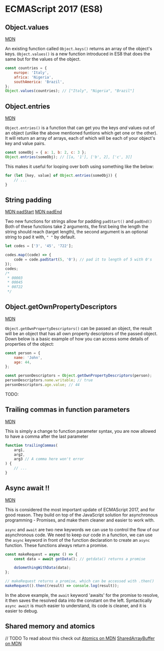 # ECMAScript 2017 (ES8)

## Object.values

[MDN](https://developer.mozilla.org/en-US/docs/Web/JavaScript/Reference/Global_Objects/Object/values)

An existing function called `Object.keys()` returns an array of the object's keys. `Object.values()` is a new function introduced in ES8 that does the same but for the values of the object.

```javascript
const countries = {
    europe: 'Italy',
    africa: 'Nigeria',
    southAmerica: 'Brazil',
};
Object.values(countries); // ["Italy", "Nigeria", "Brazil"]
```

## Object.entries

[MDN](https://developer.mozilla.org/en-US/docs/Web/JavaScript/Reference/Global_Objects/Object/entries)

`Object.entries()` is a function that can get you the keys _and_ values out of an object (unlike the above mentioned funtions which get one or the other). It will return an array of arrays, each of which will be each of your object's key and value pairs.

```javascript
const someObj = { a: 1, b: 2, c: 3 };
Object.entries(someObj); // [[a, '1'], ['b', 2], ['c', 3]]
```

This makes it useful for looping over both using something like the below:

```javascript
for (let [key, value] of Object.entries(someObj)) {
    // ...
}
```

## String padding

[MDN padStart](https://developer.mozilla.org/en-US/docs/Web/JavaScript/Reference/Global_Objects/String/padStart)
[MDN padEnd](https://developer.mozilla.org/en-US/docs/Web/JavaScript/Reference/Global_Objects/String/padEnd)

Two new functions for strings allow for padding
`padStart()`
and
`padEnd()`
Both of these functions take 2 arguments, the first being the length the string should reach (target length), the second argument is an optional string to pad it with, `" "` by default.

```javascript
let codes = ['3', '45', '722'];

codes.map((code) => {
    code = code.padStart(5, '0'); // pad it to length of 5 with 0's
});
codes;
/*
 * 00003
 * 00045
 * 00722
 */
```

## Object.getOwnPropertyDescriptors

[MDN](https://developer.mozilla.org/en-US/docs/Web/JavaScript/Reference/Global_Objects/Object/getOwnPropertyDescriptors)

`Object.getOwnPropertyDescriptors()` can be passed an object, the result will be an object that has all own property descriptors of the passed object. Down below is a basic example of how you can access some details of properties of the object:

```javascript
const person = {
    name: 'John',
    age: 44,
};

const personDescriptors = Object.getOwnPropertyDescriptors(person);
personDescriptors.name.writable; // true
personDescriptors.age.value; // 44
```

TODO:

## Trailing commas in function parameters

[MDN](https://developer.mozilla.org/en-US/docs/Web/JavaScript/Reference/Trailing_commas)

This is simply a change to function parameter syntax, you are now allowed to have a comma after the last parameter

```javascript
function trailingCommas(
    arg1,
    arg2,
    arg3 // A comma here won't error
) {
    // ...
}
```

## Async await !!

[MDN](https://developer.mozilla.org/en-US/docs/Web/JavaScript/Reference/Statements/async_function)

This is considered the most important update of ECMAScript 2017, and for good reason. They build on top of the JavaScript solution for asynchronous programming - Promises, and make them cleaner and easier to work with.

`async` and `await` are two new keywords we can use to control the flow of our asynchronous code.
We need to keep our code in a function, we can use the `async` keyword in front of the function declaration to create an `async` function. These functions always return a promise.

```javascript
const makeRequest = async () => {
    const data = await getData(); // getdata() returns a promise

    doSomethingWithData(data);
};

// makeRequest returns a promise, which can be accessed with .then()
makeRequest().then((result) => console.log(result));
```

In the above example, the `await` keyword 'awaits' for the promise to resolve, it then saves the resolved data into the constant on the left.
Syntactically `async await` is much easier to understand, its code is cleaner, and it is easier to debug.

## Shared memory and atomics

// TODO
To read about this check out
[Atomics on MDN](https://developer.mozilla.org/en-US/docs/Web/JavaScript/Reference/Global_Objects/Atomics)
[SharedArrayBuffer on MDN](https://developer.mozilla.org/en-US/docs/Web/JavaScript/Reference/Global_Objects/SharedArrayBuffer)
